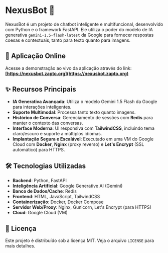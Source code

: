 # NexusBot 🤖

NexusBot é um projeto de chatbot inteligente e multifuncional, desenvolvido com Python e o framework FastAPI. Ele utiliza o poder do modelo de IA generativa `gemini-1.5-flash-latest` da Google para fornecer respostas coesas e contextuais, tanto para texto quanto para imagens.

## 🔗 Aplicação Online

Acesse a demonstração ao vivo da aplicação através do link:
**[https://nexusbot.zapto.org](https://nexusbot.zapto.org)**

## ✨ Recursos Principais

- **IA Generativa Avançada**: Utiliza o modelo Gemini 1.5 Flash da Google para interações inteligentes.
- **Suporte Multimodal**: Processa tanto texto quanto imagens.
- **Histórico de Conversa**: Gerenciamento de sessões com **Redis** para manter o contexto das conversas.
- **Interface Moderna**: UI responsiva com **TailwindCSS**, incluindo tema claro/escuro e suporte a múltiplos idiomas.
- **Implantação Segura e Escalável**: Executado em uma VM do Google Cloud com **Docker**, **Nginx** (proxy reverso) e **Let's Encrypt** (SSL automático) para HTTPS.

## 🛠️ Tecnologias Utilizadas

- **Backend**: Python, FastAPI
- **Inteligência Artificial**: Google Generative AI (Gemini)
- **Banco de Dados/Cache**: Redis
- **Frontend**: HTML, JavaScript, TailwindCSS
- **Containerização**: Docker, Docker Compose
- **Servidor Web/Proxy**: Nginx, Gunicorn, Let's Encrypt (para HTTPS)
- **Cloud**: Google Cloud (VM)

## 📄 Licença

Este projeto é distribuído sob a licença MIT. Veja o arquivo `LICENSE` para mais detalhes.
